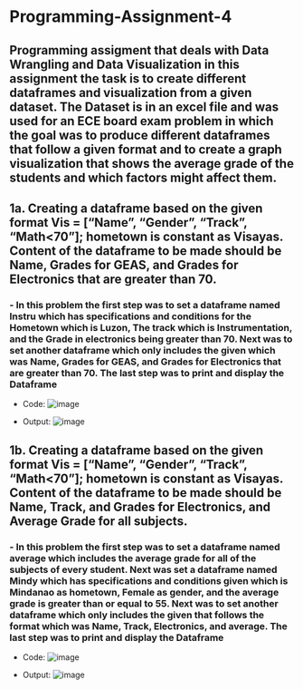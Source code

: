 # Programming-Assignment-4
## Programming assigment that deals with Data Wrangling and Data Visualization in this assignment the task is to create different dataframes and visualization from a given dataset. The Dataset is in an excel file and was used for an ECE board exam problem in which the goal was to produce different dataframes that follow a given format and to create a graph visualization that shows the average grade of the students and which factors might affect them.

## 1a. Creating a dataframe based on the given format Vis = [“Name”, “Gender”, “Track”, “Math<70”]; hometown is constant as Visayas. Content of the dataframe to be made should be Name, Grades for GEAS, and Grades for Electronics that are greater than 70.
### - In this problem the first step was to set a dataframe named Instru which has specifications and conditions for the Hometown which is Luzon, The track which is Instrumentation, and the Grade in electronics being greater than 70. Next was to set another dataframe which only includes the given which was Name, Grades for GEAS, and Grades for Electronics that are greater than 70. The last step was to print and display the Dataframe

- Code:
  ![image](https://github.com/user-attachments/assets/4fc2cc3b-35e4-418c-91ce-b1d42009c0b9)

- Output:
  ![image](https://github.com/user-attachments/assets/2c132670-602b-4bda-8d89-982be2815577)

## 1b. Creating a dataframe based on the given format Vis = [“Name”, “Gender”, “Track”, “Math<70”]; hometown is constant as Visayas. Content of the dataframe to be made should be Name, Track, and Grades for Electronics, and Average Grade for all subjects.
### - In this problem the first step was to set a dataframe named average which includes the average grade for all of the subjects of every student. Next was set a dataframe named Mindy which has specifications and conditions given which is Mindanao as hometown, Female as gender, and the average grade is greater than or equal to 55. Next was to set another dataframe which only includes the given that follows the format which was Name, Track, Electronics, and average. The last step was to print and display the Dataframe

- Code:
  ![image](https://github.com/user-attachments/assets/378fb202-33f6-44bb-9631-5b78fb2e3e66)

- Output:
  ![image](https://github.com/user-attachments/assets/fb4c1edd-7cb3-4d94-8b78-17daa0918c06)


